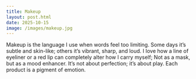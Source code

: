 ```yaml
---
title: Makeup
layout: post.html
date: 2025-10-15
image: /images/makeup.jpg
---
```


Makeup is the language I use when words feel too limiting. Some days it’s subtle and skin-like; others it’s vibrant, sharp, and loud. I love how a line of eyeliner or a red lip can completely alter how I carry myself; Not as a mask, but as a mood enhancer. It’s not about perfection; it’s about play. Each product is a pigment of emotion.

